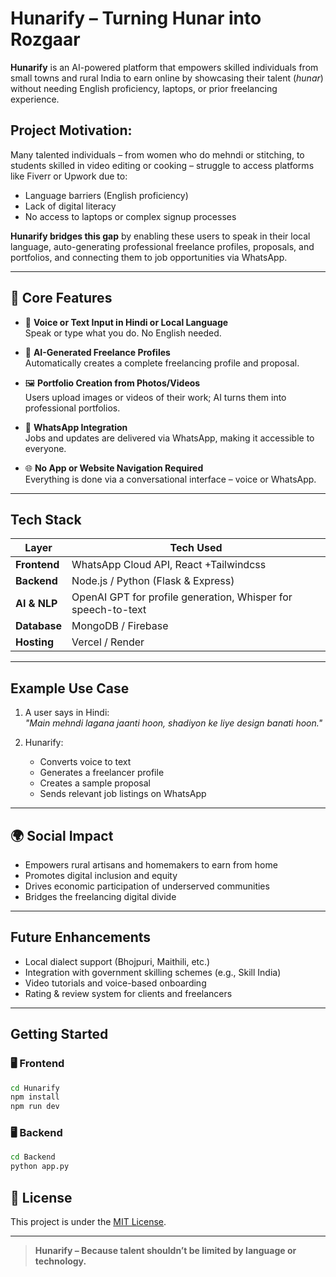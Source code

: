 # Hunarify – Turning Hunar into Rozgaar

**Hunarify** is an AI-powered platform that empowers skilled individuals from small towns and rural India to earn online by showcasing their talent (*hunar*) without needing English proficiency, laptops, or prior freelancing experience.

## Project Motivation:
  Many talented individuals – from women who do mehndi or stitching, to students skilled in video editing or cooking – struggle to access platforms like Fiverr or Upwork due to:
- Language barriers (English proficiency)
- Lack of digital literacy
- No access to laptops or complex signup processes

**Hunarify bridges this gap** by enabling these users to speak in their local language, auto-generating professional freelance profiles, proposals, and portfolios, and connecting them to job opportunities via WhatsApp.

---

## 🧠 Core Features

- 🎤 **Voice or Text Input in Hindi or Local Language**  
  Speak or type what you do. No English needed.

- 🧠 **AI-Generated Freelance Profiles**  
  Automatically creates a complete freelancing profile and proposal.

- 🖼️ **Portfolio Creation from Photos/Videos**  
  Users upload images or videos of their work; AI turns them into professional portfolios.

- 📲 **WhatsApp Integration**  
  Jobs and updates are delivered via WhatsApp, making it accessible to everyone.

- 🌐 **No App or Website Navigation Required**  
  Everything is done via a conversational interface – voice or WhatsApp.

---

## Tech Stack

| Layer         | Tech Used                        |
|---------------|----------------------------------|
| **Frontend**  | WhatsApp Cloud API, React +Tailwindcss |
| **Backend**   | Node.js / Python (Flask & Express) |
| **AI & NLP**  | OpenAI GPT for profile generation, Whisper for speech-to-text |
| **Database**  | MongoDB / Firebase               |
| **Hosting**   | Vercel / Render      |

---

##  Example Use Case

1. A user says in Hindi:  
   _"Main mehndi lagana jaanti hoon, shadiyon ke liye design banati hoon."_

2. Hunarify:
   - Converts voice to text
   - Generates a freelancer profile
   - Creates a sample proposal
   - Sends relevant job listings on WhatsApp

---

## 🌍 Social Impact

- Empowers rural artisans and homemakers to earn from home
- Promotes digital inclusion and equity
- Drives economic participation of underserved communities
- Bridges the freelancing digital divide

---

## Future Enhancements

- Local dialect support (Bhojpuri, Maithili, etc.)
- Integration with government skilling schemes (e.g., Skill India)
- Video tutorials and voice-based onboarding
- Rating & review system for clients and freelancers

---
##  Getting Started

### 🖥️ Frontend
```bash
cd Hunarify
npm install
npm run dev
```
### 🖥️ Backend
```bash
cd Backend
python app.py
```
## 📜 License

This project is under the [MIT License](LICENSE).

---

> **Hunarify – Because talent shouldn’t be limited by language or technology.**

